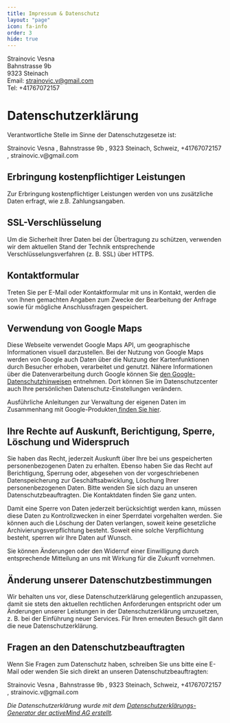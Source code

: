 ```yaml
---
title: Impressum & Datenschutz
layout: "page"
icon: fa-info
order: 3
hide: true
---
```


Strainovic Vesna  
Bahnstrasse 9b  
9323 Steinach  
Email: [strainovic.v@gmail.com](mailto:strainovic.v@gmail.com)  
Tel: +41767072157

<h1>Datenschutzerklärung</h1>
<p>Verantwortliche Stelle im Sinne der Datenschutzgesetze ist:</p>
<p>Strainovic Vesna , Bahnstrasse 9b , 9323 Steinach, Schweiz, +41767072157 , strainovic.v@gmail.com</p>
<h2>Erbringung kostenpflichtiger Leistungen</h2>
<p>Zur Erbringung kostenpflichtiger Leistungen werden von uns zusätzliche Daten erfragt, wie z.B. Zahlungsangaben.</p>
<h2>SSL-Verschlüsselung</h2>
<p>Um die Sicherheit Ihrer Daten bei der Übertragung zu schützen, verwenden wir dem aktuellen Stand der Technik entsprechende Verschlüsselungsverfahren (z. B. SSL) über HTTPS.</p>
<h2>Kontaktformular</h2>
<p>Treten Sie per E-Mail oder Kontaktformular mit uns in Kontakt, werden die von Ihnen gemachten Angaben zum Zwecke der Bearbeitung der Anfrage sowie für mögliche Anschlussfragen gespeichert.</p>
<h2>Verwendung von Google Maps</h2>
<p>Diese Webseite verwendet Google Maps API, um geographische Informationen visuell darzustellen. Bei der Nutzung von Google Maps werden von Google auch Daten über die Nutzung der Kartenfunktionen durch Besucher erhoben, verarbeitet und genutzt. Nähere Informationen über die Datenverarbeitung durch Google können Sie <a href="http://www.google.com/privacypolicy.html">den Google-Datenschutzhinweisen</a> entnehmen. Dort können Sie im Datenschutzcenter auch Ihre persönlichen Datenschutz-Einstellungen verändern.</p>
<p>Ausführliche Anleitungen zur Verwaltung der eigenen Daten im Zusammenhang mit Google-Produkten<a href="http://www.dataliberation.org/"> finden Sie hier</a>.</p>
<h2><strong>Ihre Rechte auf Auskunft, Berichtigung, Sperre, Löschung und Widerspruch</strong></h2>
<p>Sie haben das Recht, jederzeit Auskunft über Ihre bei uns gespeicherten personenbezogenen Daten zu erhalten. Ebenso haben Sie das Recht auf Berichtigung, Sperrung oder, abgesehen von der vorgeschriebenen Datenspeicherung zur Geschäftsabwicklung, Löschung Ihrer personenbezogenen Daten. Bitte wenden Sie sich dazu an unseren Datenschutzbeauftragten. Die Kontaktdaten finden Sie ganz unten.</p>
<p>Damit eine Sperre von Daten jederzeit berücksichtigt werden kann, müssen diese Daten zu Kontrollzwecken in einer Sperrdatei vorgehalten werden. Sie können auch die Löschung der Daten verlangen, soweit keine gesetzliche Archivierungsverpflichtung besteht. Soweit eine solche Verpflichtung besteht, sperren wir Ihre Daten auf Wunsch.</p>
<p>Sie können Änderungen oder den Widerruf einer Einwilligung durch entsprechende Mitteilung an uns mit Wirkung für die Zukunft vornehmen.</p>
<h2><strong>Änderung unserer Datenschutzbestimmungen</strong></h2>
<p>Wir behalten uns vor, diese Datenschutzerklärung gelegentlich anzupassen, damit sie stets den aktuellen rechtlichen Anforderungen entspricht oder um Änderungen unserer Leistungen in der Datenschutzerklärung umzusetzen, z. B. bei der Einführung neuer Services. Für Ihren erneuten Besuch gilt dann die neue Datenschutzerklärung.</p>
<h2><strong>Fragen an den Datenschutzbeauftragten</strong></h2>
<p>Wenn Sie Fragen zum Datenschutz haben, schreiben Sie uns bitte eine E-Mail oder wenden Sie sich direkt an unseren Datenschutzbeauftragten:</p>
<p>Strainovic Vesna , Bahnstrasse 9b , 9323 Steinach, Schweiz, +41767072157 , strainovic.v@gmail.com</p>
<p><em>Die Datenschutzerklärung wurde mit dem </em><a href="https://www.activemind.de/datenschutz/datenschutzhinweis-generator/"><em>Datenschutzerklärungs-Generator der activeMind AG erstellt</em></a><em>.</em></p>
